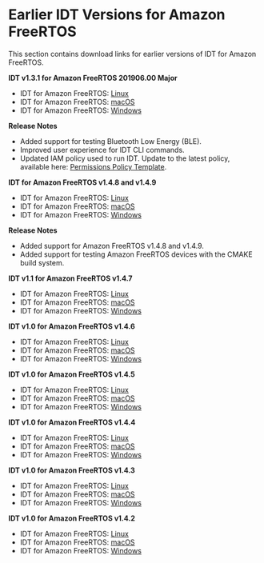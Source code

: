 # Earlier IDT Versions for Amazon FreeRTOS<a name="idt-prev-versions-afr"></a>

This section contains download links for earlier versions of IDT for Amazon FreeRTOS\.

**IDT v1\.3\.1 for Amazon FreeRTOS 201906\.00 Major**
+ IDT for Amazon FreeRTOS: [Linux](https://d232ctwt5kahio.cloudfront.net/afr/devicetester_afreertos_linux_1.3.1.zip)
+ IDT for Amazon FreeRTOS: [macOS](https://d232ctwt5kahio.cloudfront.net/afr/devicetester_afreertos_mac_1.3.1.zip)
+ IDT for Amazon FreeRTOS: [Windows]( https://d232ctwt5kahio.cloudfront.net/afr/devicetester_afreertos_win_1.3.1.zip)

**Release Notes**
+ Added support for testing Bluetooth Low Energy \(BLE\)\.
+ Improved user experience for IDT CLI commands\.
+ Updated IAM policy used to run IDT\. Update to the latest policy, available here: [Permissions Policy Template](policy-template.md)\.

**IDT for Amazon FreeRTOS v1\.4\.8 and v1\.4\.9**
+ IDT for Amazon FreeRTOS: [Linux](https://d232ctwt5kahio.cloudfront.net/afr/devicetester_afreertos_linux_1.2.0.zip)
+ IDT for Amazon FreeRTOS: [macOS](https://d232ctwt5kahio.cloudfront.net/afr/devicetester_afreertos_mac_1.2.0.zip)
+ IDT for Amazon FreeRTOS: [Windows]( https://d232ctwt5kahio.cloudfront.net/afr/devicetester_afreertos_win_1.2.0.zip)

**Release Notes**
+ Added support for Amazon FreeRTOS v1\.4\.8 and v1\.4\.9\.
+ Added support for testing Amazon FreeRTOS devices with the CMAKE build system\.

**IDT v1\.1 for Amazon FreeRTOS v1\.4\.7**
+ IDT for Amazon FreeRTOS: [Linux](https://d232ctwt5kahio.cloudfront.net/afr/devicetester_afreertos_linux_1.1.190304225254.zip)
+ IDT for Amazon FreeRTOS: [macOS](https://d232ctwt5kahio.cloudfront.net/afr/devicetester_afreertos_mac_1.1.190304225254.zip)
+ IDT for Amazon FreeRTOS: [Windows]( https://d232ctwt5kahio.cloudfront.net/afr/devicetester_afreertos_win_1.1.190304225254.zip)

**IDT v1\.0 for Amazon FreeRTOS v1\.4\.6**
+ IDT for Amazon FreeRTOS: [ Linux](https://d232ctwt5kahio.cloudfront.net/afr/devicetester_afreertos_linux_1.0.190204214205.zip)
+ IDT for Amazon FreeRTOS: [ macOS](https://d232ctwt5kahio.cloudfront.net/afr/devicetester_afreertos_mac_1.0.190204214205.zip)
+ IDT for Amazon FreeRTOS: [ Windows]( https://d232ctwt5kahio.cloudfront.net/afr/devicetester_afreertos_win_1.0.190204214205.zip)

**IDT v1\.0 for Amazon FreeRTOS v1\.4\.5**
+ IDT for Amazon FreeRTOS: [ Linux](https://d232ctwt5kahio.cloudfront.net/afr/devicetester_afreertos_linux_1.0.190122221640.zip)
+ IDT for Amazon FreeRTOS: [macOS](https://d232ctwt5kahio.cloudfront.net/afr/devicetester_afreertos_mac_1.0.190122221640.zip)
+ IDT for Amazon FreeRTOS: [Windows](https://d232ctwt5kahio.cloudfront.net/afr/devicetester_afreertos_win_1.0.190122221640.zip)

**IDT v1\.0 for Amazon FreeRTOS v1\.4\.4**
+ IDT for Amazon FreeRTOS: [Linux](https://d232ctwt5kahio.cloudfront.net/afr/devicetester_afreertos_linux_1.0.181213003249.zip)
+ IDT for Amazon FreeRTOS: [macOS](https://d232ctwt5kahio.cloudfront.net/afr/devicetester_afreertos_mac_1.0.181213003249.zip)
+ IDT for Amazon FreeRTOS: [Windows](https://d232ctwt5kahio.cloudfront.net/afr/devicetester_afreertos_win_1.0.181213003249.zip)

**IDT v1\.0 for Amazon FreeRTOS v1\.4\.3**
+ IDT for Amazon FreeRTOS: [Linux](https://d232ctwt5kahio.cloudfront.net/afr/devicetester_afreertos_linux_1.0.181211220033.zip)
+ IDT for Amazon FreeRTOS: [macOS](https://d232ctwt5kahio.cloudfront.net/afr/devicetester_afreertos_mac_1.0.181211220033.zip)
+ IDT for Amazon FreeRTOS: [Windows](https://d232ctwt5kahio.cloudfront.net/afr/devicetester_afreertos_win_1.0.181211220033.zip)

**IDT v1\.0 for Amazon FreeRTOS v1\.4\.2**
+ IDT for Amazon FreeRTOS: [Linux](https://d232ctwt5kahio.cloudfront.net/afr/devicetester_afreertos_linux_1.0.181119201633.zip)
+ IDT for Amazon FreeRTOS: [macOS](https://d232ctwt5kahio.cloudfront.net/afr/devicetester_afreertos_mac_1.0.181119201633.zip)
+ IDT for Amazon FreeRTOS: [Windows](https://d232ctwt5kahio.cloudfront.net/afr/devicetester_afreertos_win_1.0.181119201633.zip)